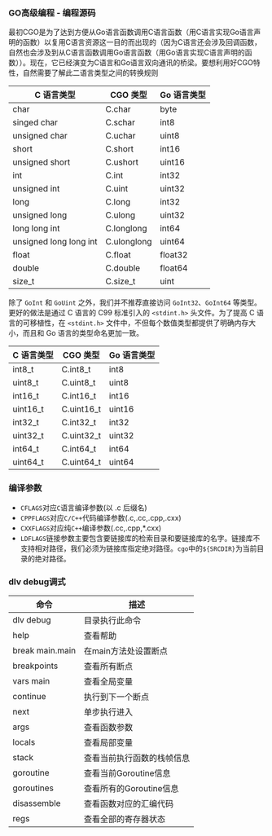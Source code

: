 ### GO高级编程 - 编程源码

最初CGO是为了达到⽅便从Go语⾔函数调⽤C语⾔函数（⽤C语⾔实现Go语⾔声明的函数）以复⽤C语⾔资源这⼀⽬的⽽出现的（因为C语⾔还会涉及回调函数，⾃然也会涉及到从C语⾔函数调⽤Go语⾔函数（⽤Go语⾔实现C语⾔声明的函数））。现在，它已经演变为C语⾔和Go语⾔双向通讯的桥梁。要想利⽤好CGO特性，⾃然需要了解此⼆语⾔类型之间的转换规则

| C 语言类型               | CGO 类型      | Go 语言类型 |
| --- | --- | --- |
| char                   | C.char      | byte |
| singed char            | C.schar     | int8 |
| unsigned char          | C.uchar     | uint8 |
| short                  | C.short     | int16 |
| unsigned short         | C.ushort     | uint16 |
| int                    | C.int       | int32 |
| unsigned int           | C.uint      | uint32 |
| long                   | C.long      | int32 |
| unsigned long          | C.ulong     | uint32 |
| long long int          | C.longlong  | int64 |
| unsigned long long int | C.ulonglong | uint64 |
| float                  | C.float     | float32 |
| double                 | C.double    | float64 |
| size_t                 | C.size_t    | uint |

除了 `GoInt` 和 `GoUint` 之外，我们并不推荐直接访问 `GoInt32`、`GoInt64` 等类型。更好的做法是通过 C 语言的 C99 标准引入的 `<stdint.h>` 头文件。为了提高 C 语言的可移植性，在 `<stdint.h>` 文件中，不但每个数值类型都提供了明确内存大小，而且和 Go 语言的类型命名更加一致。

| C 语言类型 | CGO 类型     | Go 语言类型 |
| --- | --- | --- |
| int8_t   | C.int8_t   | int8 |
| uint8_t  | C.uint8_t  | uint8 |
| int16_t  | C.int16_t  | int16 |
| uint16_t | C.uint16_t | uint16 |
| int32_t  | C.int32_t  | int32 |
| uint32_t | C.uint32_t | uint32 |
| int64_t  | C.int64_t  | int64 |
| uint64_t | C.uint64_t | uint64 |

### 编译参数

- `CFLAGS`对应`C`语言编译参数(以 .c 后缀名)
- `CPPFLAGS`对应`C/C++`代码编译参数(.c,.cc,.cpp,.cxx)
- `CXXFLAGS`对应纯`C++`编译参数(.cc,.cpp,*.cxx)
- `LDFLAGS`链接参数主要包含要链接库的检索目录和要链接库的名字。链接库不支持相对路径，我们必须为链接库指定绝对路径。`cgo`中的`${SRCDIR}`为当前目录的绝对路径。

### dlv debug调式

| 命令 | 描述 |
| --- | --- |
| dlv debug	| 目录执行此命令 |
| help | 查看帮助 |
| break main.main | 在main方法处设置断点 |
| breakpoints | 查看所有断点 |
| vars main | 查看全局变量 |
| continue | 执行到下一个断点 |
| next | 单步执行进入 |
| args | 查看函数参数 |
| locals | 查看局部变量 |
| stack | 查看当前执行函数的栈帧信息 |
| goroutine | 查看当前Goroutine信息 |
| goroutines | 查看所有的Goroutine信息 |
| disassemble | 查看函数对应的汇编代码 |
| regs | 查看全部的寄存器状态 |
